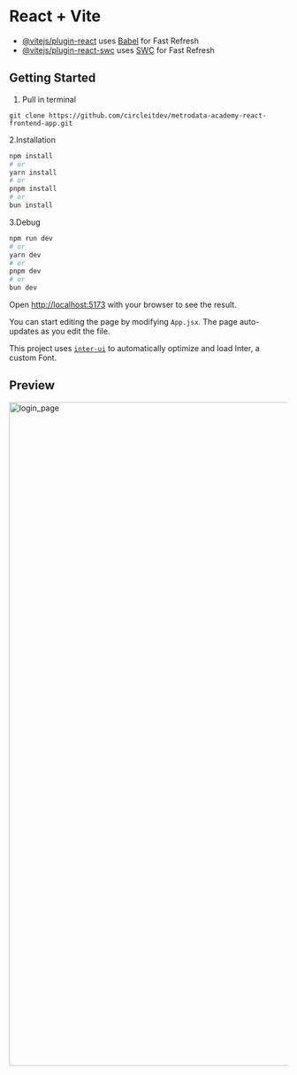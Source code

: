 # React + Vite

- [@vitejs/plugin-react](https://github.com/vitejs/vite-plugin-react/blob/main/packages/plugin-react/README.md) uses [Babel](https://babeljs.io/) for Fast Refresh
- [@vitejs/plugin-react-swc](https://github.com/vitejs/vite-plugin-react-swc) uses [SWC](https://swc.rs/) for Fast Refresh

## Getting Started

>
1. Pull in terminal
```
git clone https://github.com/circleitdev/metrodata-academy-react-frontend-app.git
```
>
2.Installation
```bash
npm install
# or
yarn install
# or
pnpm install
# or
bun install
```

>
3.Debug
```bash
npm run dev
# or
yarn dev
# or
pnpm dev
# or
bun dev
```

Open [http://localhost:5173](http://localhost:5173) with your browser to see the result.

You can start editing the page by modifying `App.jsx`. The page auto-updates as you edit the file.

This project uses [`inter-ui`](https://www.npmjs.com/package/inter-ui) to automatically optimize and load Inter, a custom Font.

## Preview

<img width="1200" alt="login_page" src="https://github.com/circleitdev/metrodata-academy-react-frontend-app/assets/152537296/0a1a7df1-e9f0-44b4-83b9-0af4af265f45" >
